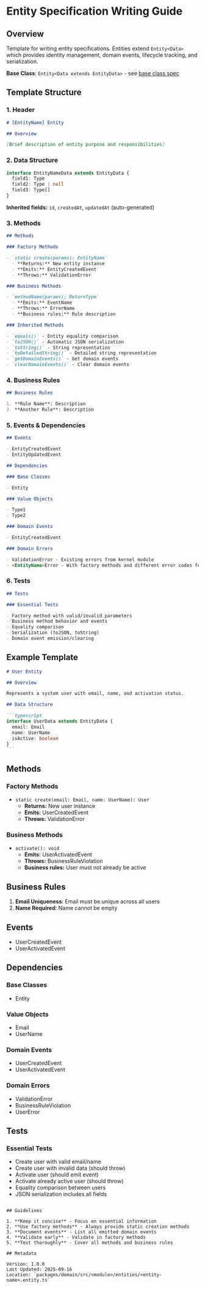 # Entity Specification Writing Guide

## Overview

Template for writing entity specifications. Entities extend `Entity<Data>` which provides identity management, domain events, lifecycle tracking, and serialization.

**Base Class**: `Entity<Data extends EntityData>` - see [base class spec](./kernel/entities/base.entity.spec.md)

## Template Structure

### 1. Header

```markdown
# [EntityName] Entity

## Overview

[Brief description of entity purpose and responsibilities]
```

### 2. Data Structure

```typescript
interface EntityNameData extends EntityData {
  field1: Type
  field2: Type | null
  field3: Type[]
}
```

**Inherited fields:** `id`, `createdAt`, `updatedAt` (auto-generated)

### 3. Methods

```markdown
## Methods

### Factory Methods

- `static create(params): EntityName`
  - **Returns:** New entity instance
  - **Emits:** EntityCreatedEvent
  - **Throws:** ValidationError

### Business Methods

- `methodName(params): ReturnType`
  - **Emits:** EventName
  - **Throws:** ErrorName
  - **Business rules:** Rule description

### Inherited Methods

- `equals()` - Entity equality comparison
- `toJSON()` - Automatic JSON serialization
- `toString()` - String representation
- `toDetailedString()` - Detailed string representation
- `getDomainEvents()` - Get domain events
- `clearDomainEvents()` - Clear domain events
```

### 4. Business Rules

```markdown
## Business Rules

1. **Rule Name**: Description
2. **Another Rule**: Description
```

### 5. Events & Dependencies

```markdown
## Events

- EntityCreatedEvent
- EntityUpdatedEvent

## Dependencies

### Base Classes

- Entity

### Value Objects

- Type1
- Type2

### Domain Events

- EntityCreatedEvent

### Domain Errors

- ValidationError - Existing errors from kernel module
- <EntityName>Error - With factory methods and different error codes for different errors that related to Entity
```

### 6. Tests

```markdown
## Tests

### Essential Tests

- Factory method with valid/invalid parameters
- Business method behavior and events
- Equality comparison
- Serialization (toJSON, toString)
- Domain event emission/clearing
```

## Example Template

````markdown
# User Entity

## Overview

Represents a system user with email, name, and activation status.

## Data Structure

```typescript
interface UserData extends EntityData {
  email: Email
  name: UserName
  isActive: boolean
}
```
````

## Methods

### Factory Methods

- `static create(email: Email, name: UserName): User`
  - **Returns:** New user instance
  - **Emits:** UserCreatedEvent
  - **Throws:** ValidationError

### Business Methods

- `activate(): void`
  - **Emits:** UserActivatedEvent
  - **Throws:** BusinessRuleViolation
  - **Business rules:** User must not already be active

## Business Rules

1. **Email Uniqueness**: Email must be unique across all users
2. **Name Required**: Name cannot be empty

## Events

- UserCreatedEvent
- UserActivatedEvent

## Dependencies

### Base Classes

- Entity

### Value Objects

- Email
- UserName

### Domain Events

- UserCreatedEvent
- UserActivatedEvent

### Domain Errors

- ValidationError
- BusinessRuleViolation
- UserError

## Tests

### Essential Tests

- Create user with valid email/name
- Create user with invalid data (should throw)
- Activate user (should emit event)
- Activate already active user (should throw)
- Equality comparison between users
- JSON serialization includes all fields

```

## Guidelines

1. **Keep it concise** - Focus on essential information
2. **Use factory methods** - Always provide static creation methods
3. **Document events** - List all emitted domain events
4. **Validate early** - Validate in factory methods
5. **Test thoroughly** - Cover all methods and business rules

## Metadata

Version: 1.0.0
Last Updated: 2025-09-16
Location: `packages/domain/src/<module>/entities/<entity-name>.entity.ts`
```
